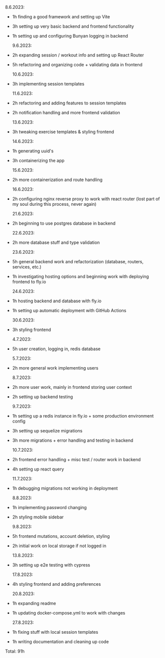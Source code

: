 8.6.2023:

- 1h finding a good framework and setting up Vite
- 3h setting up very basic backend and frontend functionality
- 1h setting up and configuring Bunyan logging in backend

  9.6.2023:

- 2h expanding session / workout info and setting up React Router
- 5h refactoring and organizing code + validating data in frontend

  10.6.2023:

- 3h implementing session templates

  11.6.2023:

- 2h refactoring and adding features to session templates
- 2h notification handling and more frontend validation

  13.6.2023:

- 3h tweaking exercise templates & styling frontend

  14.6.2023:

- 1h generating uuid's
- 3h containerizing the app

  15.6.2023:

- 2h more containerization and route handling

  16.6.2023:

- 2h configuring nginx reverse proxy to work with react router (lost part of my soul during this process, never again)

  21.6.2023:

- 2h beginning to use postgres database in backend

  22.6.2023:

- 2h more database stuff and type validation

  23.6.2023:

- 5h general backend work and refactorization (database, routers, services, etc.)
- 1h investigating hosting options and beginning work with deploying frontend to fly.io

  24.6.2023:

- 1h hosting backend and database with fly.io
- 1h setting up automatic deployment with GitHub Actions

  30.6.2023:

- 3h styling frontend

  4.7.2023:

- 5h user creation, logging in, redis database

  5.7.2023:

- 2h more general work implementing users

  8.7.2023:

- 2h more user work, mainly in frontend storing user context
- 2h setting up backend testing

  9.7.2023:

- 1h setting up a redis instance in fly.io + some production environment config
- 3h setting up sequelize migrations
- 3h more migrations + error handling and testing in backend

  10.7.2023:

- 2h frontend error handling + misc test / router work in backend
- 4h setting up react query

  11.7.2023:

- 1h debugging migrations not working in deployment

  8.8.2023:

- 1h implementing password changing
- 2h styling mobile sidebar

  9.8.2023:

- 5h frontend mutations, account deletion, styling
- 2h initial work on local storage if not logged in

  13.8.2023:

- 3h setting up e2e testing with cypress

  17.8.2023:

- 4h styling frontend and adding preferences

  20.8.2023:

- 1h expanding readme
- 1h updating docker-compose.yml to work with changes

  27.8.2023:

- 1h fixing stuff with local session templates
- 1h writing documentation and cleaning up code

Total: 91h

